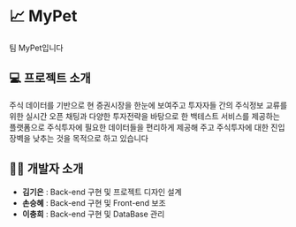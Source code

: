 # 📈 MyPet
팀 MyPet입니다


## 💻 프로젝트 소개 
주식 데이터를 기반으로 현 증권시장을 한눈에 보여주고 투자자들 간의 주식정보 교류를 위한 실시간 오픈 채팅과 다양한 투자전략을 바탕으로 한 백테스트 서비스를 제공하는 플랫폼으로 주식투자에 필요한 데이터들을 편리하게 제공해 주고 주식투자에 대한 진입장벽을 낮추는 것을 목적으로 하고 있습니다

## 👨‍💻 개발자 소개
- **김기은** : Back-end 구현 및 프로젝트 디자인 설계
- **손승혜** : Back-end 구현 및 Front-end 보조
- **이충희** : Back-end 구현 및 DataBase 관리 
